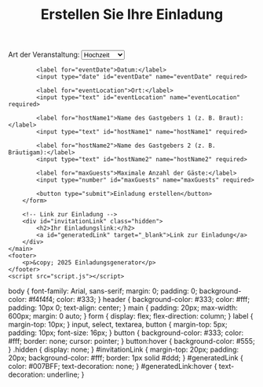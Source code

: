 <!DOCTYPE html>
<html lang="de">
<head>
    <meta charset="UTF-8">
    <meta name="viewport" content="width=device-width, initial-scale=1.0">
    <title>Einladung erstellen</title>
    <link rel="stylesheet" href="styles.css">
</head>
<body>
    <header>
        <h1>Erstellen Sie Ihre Einladung</h1>
    </header>
    <main>
        <!-- Formular zur Erstellung der Einladung -->
        <form id="createInvitationForm">
            <label for="eventType">Art der Veranstaltung:</label>
            <select id="eventType" name="eventType" required>
                <option value="Hochzeit">Hochzeit</option>
                <option value="Geburtstag">Geburtstag</option>
                <option value="Party">Party</option>
                <option value="Andere">Andere</option>
            </select>

            <label for="eventDate">Datum:</label>
            <input type="date" id="eventDate" name="eventDate" required>

            <label for="eventLocation">Ort:</label>
            <input type="text" id="eventLocation" name="eventLocation" required>

            <label for="hostName1">Name des Gastgebers 1 (z. B. Braut):</label>
            <input type="text" id="hostName1" name="hostName1" required>

            <label for="hostName2">Name des Gastgebers 2 (z. B. Bräutigam):</label>
            <input type="text" id="hostName2" name="hostName2" required>

            <label for="maxGuests">Maximale Anzahl der Gäste:</label>
            <input type="number" id="maxGuests" name="maxGuests" required>

            <button type="submit">Einladung erstellen</button>
        </form>

        <!-- Link zur Einladung -->
        <div id="invitationLink" class="hidden">
            <h2>Ihr Einladungslink:</h2>
            <a id="generatedLink" target="_blank">Link zur Einladung</a>
        </div>
    </main>
    <footer>
        <p>&copy; 2025 Einladungsgenerator</p>
    </footer>
    <script src="script.js"></script>
</body>
</html>
body {
    font-family: Arial, sans-serif;
    margin: 0;
    padding: 0;
    background-color: #f4f4f4;
    color: #333;
}
header {
    background-color: #333;
    color: #fff;
    padding: 10px 0;
    text-align: center;
}
main {
    padding: 20px;
    max-width: 600px;
    margin: 0 auto;
}
form {
    display: flex;
    flex-direction: column;
}
label {
    margin-top: 10px;
}
input, select, textarea, button {
    margin-top: 5px;
    padding: 10px;
    font-size: 16px;
}
button {
    background-color: #333;
    color: #fff;
    border: none;
    cursor: pointer;
}
button:hover {
    background-color: #555;
}
.hidden {
    display: none;
}
#invitationLink {
    margin-top: 20px;
    padding: 20px;
    background-color: #fff;
    border: 1px solid #ddd;
}
#generatedLink {
    color: #007BFF;
    text-decoration: none;
}
#generatedLink:hover {
    text-decoration: underline;
}

